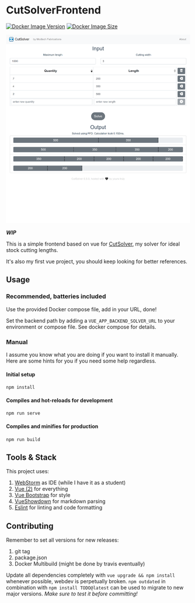 # CutSolverFrontend

[![Docker Image Version](https://img.shields.io/docker/v/modischfabrications/cutsolver_frontend.svg)](https://hub.docker.com/repository/docker/modischfabrications/cutsolver_frontend)
[![Docker Image Size](https://img.shields.io/docker/image-size/modischfabrications/cutsolver_frontend.svg)](https://hub.docker.com/repository/docker/modischfabrications/cutsolver)

![Showcase](docs/mobile.png)

***WIP***

This is a simple frontend based on vue for [CutSolver](https://github.com/ModischFabrications/CutSolver), my solver for ideal stock cutting lengths. 

It's also my first vue project, you should keep looking for better references. 

## Usage
### Recommended, batteries included
Use the provided Docker compose file, add in your URL, done!

Set the backend path by adding a `VUE_APP_BACKEND_SOLVER_URL` to your environment or compose file.
See docker compose for details. 

### Manual
I assume you know what you are doing if you want to install it manually.
Here are some hints for you if you need some help regardless.

#### Initial setup
```
npm install
```

#### Compiles and hot-reloads for development
```
npm run serve
```

#### Compiles and minifies for production
```
npm run build
```

## Tools & Stack
This project uses:
1. [WebStorm](https://www.jetbrains.com/webstorm/) as IDE (while I have it as a student)
2. [Vue (2)](https://vuejs.org/) for everything
3. [Vue Bootstrap](https://bootstrap-vue.js.org/) for style
4. [VueShowdown](https://vue-showdown.js.org/) for markdown parsing
5. [Eslint](https://eslint.vuejs.org/) for linting and code formatting

## Contributing
Remember to set all versions for new releases:
 1. git tag
 2. package.json 
 3. Docker Multibuild (might be done by travis eventually)

Update all dependencies completely with `vue upgrade && npm install` whenever possible, webdev is perpetually broken. 
`npm outdated` in combination with `npm install TODO@latest` can be used to migrate to new major versions. 
*Make sure to test it before committing!*
